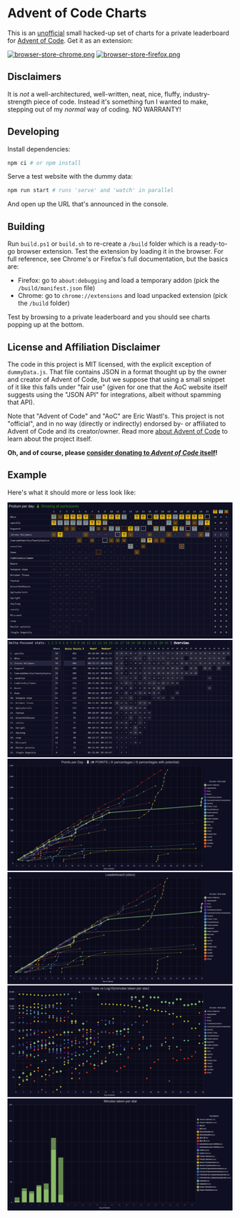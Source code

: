 # Advent of Code Charts

This is an [unofficial](#license-and-affiliation-disclaimer) small hacked-up set of charts for a private leaderboard for [Advent of Code](https://adventofcode.com/).
Get it as an extension:

[![browser-store-chrome.png](browser-store-chrome.png)](https://chrome.google.com/webstore/detail/advent-of-code-charts/ipbomkmbokofodhhjpipflmdplipblbe) [![browser-store-firefox.png](browser-store-firefox.png)](https://addons.mozilla.org/en-US/firefox/addon/advent-of-code-charts/)

## Disclaimers

It is *not* a well-architectured, well-written, neat, nice, fluffy, industry-strength piece of code.
Instead it's something fun I wanted to make, stepping out of my *normal* way of coding. NO WARRANTY!

## Developing

Install dependencies:

```sh
npm ci # or npm install
```

Serve a test website with the dummy data:

```sh
npm run start # runs 'serve' and 'watch' in parallel
```

And open up the URL that's announced in the console.

## Building

Run `build.ps1` or `build.sh` to re-create a `/build` folder which is a ready-to-go browser extension.
Test the extension by loading it in the browser.
For full reference, see Chrome's or Firefox's full documentation, but the basics are:

- Firefox: go to `about:debugging` and load a temporary addon (pick the `/build/manifest.json` file)
- Chrome: go to `chrome://extensions` and load unpacked extension (pick the `/build` folder)

Test by browsing to a private leaderboard and you should see charts popping up at the bottom.

## License and Affiliation Disclaimer

The code in this project is MIT licensed, with the explicit exception of `dummyData.js`.
That file contains JSON in a format thought up by the owner and creator of Advent of Code, but we suppose that using a small snippet of it like this falls under "fair use" (given for one that the AoC website itself suggests using the "JSON API" for integrations, albeit without spamming that API).

Note that "Advent of Code" and "AoC" are Eric Wastl's.
This project is not "official", and in no way (directly or indirectly) endorsed by- or affiliated to Advent of Code and its creator/owner.
Read more [about Advent of Code](https://adventofcode.com/2018/about) to learn about the project itself.

**Oh, and of course, please [consider donating to _Advent of Code_ itself](https://adventofcode.com/support)!**

## Example

Here's what it should more or less look like:

![example-001.png](example-001.png)
![example-002.png](example-002.png)
![example-003.png](example-003.png)
![example-004.png](example-004.png)
![example-005.png](example-005.png)
![example-006.png](example-006.png)
